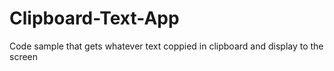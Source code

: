# Clipboard-Text-App

Code sample that gets whatever text coppied in clipboard and display to the screen
